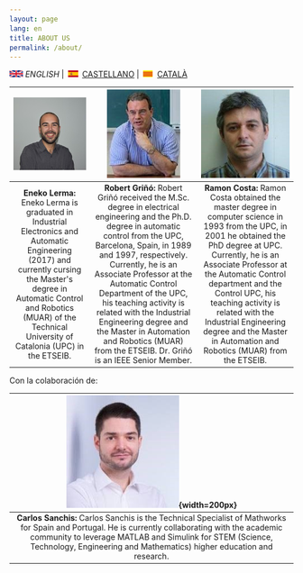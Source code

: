 ```yaml
---
layout: page
lang: en
title: ABOUT US
permalink: /about/
---
```


![English](en.png) *ENGLISH* | ![Castellano](es.png) [CASTELLANO](sobrenosotros.md) | ![Català](ca.png) [CATALÀ](sobrenosaltres.md)



|![img](EnekoL.jpg)|![Robert](RobertG.jpg)|![Ramon](RamonC.jpg)|
| :---------: |:---------:| :---------:|
| <b>Eneko Lerma:</b> Eneko Lerma is graduated in Industrial Electronics and Automatic Engineering (2017) and currently cursing the Master's degree in Automatic Control and Robotics (MUAR) of the Technical University of Catalonia (UPC) in the ETSEIB.  | <b>Robert Griñó:</b> Robert Griñó received the M.Sc. degree in electrical engineering and the Ph.D. degree in automatic control from the UPC, Barcelona, Spain, in 1989 and 1997, respectively. Currently, he is an Associate Professor at the Automatic Control Department of the UPC, his teaching activity is related with the Industrial Engineering degree and the Master in Automation and Robotics (MUAR) from the ETSEIB. Dr. Griñó is an IEEE Senior Member.| <b>Ramon Costa:</b> Ramon Costa obtained the master degree in computer science in 1993 from the UPC, in 2001 he obtained the PhD degree at UPC. Currently, he is an Associate Professor at the Automatic Control department and the Control UPC, his teaching activity is related with the Industrial Engineering degree and the Master in Automation and Robotics (MUAR) from the ETSEIB. |


Con la colaboración de:

|![Carlos](CarlosS.jpg){width=200px}|
| :--------:|
|<b>Carlos Sanchis:</b> Carlos Sanchis is the Technical Specialist of Mathworks for Spain and Portugal. He is currently collaborating with the academic community to leverage MATLAB and Simulink for STEM (Science, Technology, Engineering and Mathematics) higher education and research.| 



